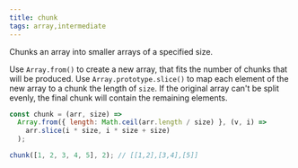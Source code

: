 ```yaml
---
title: chunk
tags: array,intermediate
---
```


Chunks an array into smaller arrays of a specified size.

Use `Array.from()` to create a new array, that fits the number of chunks that will be produced.
Use `Array.prototype.slice()` to map each element of the new array to a chunk the length of `size`.
If the original array can't be split evenly, the final chunk will contain the remaining elements.

```js
const chunk = (arr, size) =>
  Array.from({ length: Math.ceil(arr.length / size) }, (v, i) =>
    arr.slice(i * size, i * size + size)
  );
```

```js
chunk([1, 2, 3, 4, 5], 2); // [[1,2],[3,4],[5]]
```
